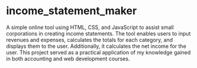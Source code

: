 # income_statement_maker
A simple online tool using HTML, CSS, and JavaScript to assist small corporations in creating income statements. The tool enables users to input revenues and expenses, calculates the totals for each category, and displays them to the user. Additionally, it calculates the net income for the user. This project served as a practical application of my knowledge gained in both accounting and web development courses.
